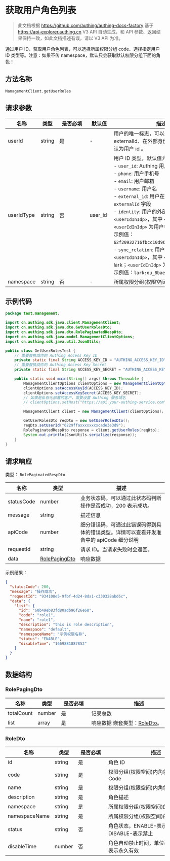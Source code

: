 # 获取用户角色列表

<!--
  警告⚠️：
  不要直接修改该文档，
  https://github.com/Authing/authing-docs-factory
  使用该项目进行生成
-->

<LastUpdated />

> 此文档根据 https://github.com/authing/authing-docs-factory 基于 https://api-explorer.authing.cn V3 API 自动生成，和 API 参数、返回结果保持一致，如此文档描述有误，请以 V3 API 为准。

通过用户 ID，获取用户角色列表，可以选择所属权限分组 code、选择指定用户 ID 类型等。注意：如果不传 namespace，默认只会获取默认权限分组下面的角色！

## 方法名称

`ManagementClient.getUserRoles`

## 请求参数

| 名称 | 类型 | <div style="width:80px">是否必填</div> | <div style="width:60px">默认值</div> | <div style="width:300px">描述</div> | <div style="width:200px">示例值</div> |
| ---- | ---- | ---- | ---- | ---- | ---- |
 | userId | string  | 是 | - | 用户的唯一标志，可以是用户 ID、用户名、邮箱、手机号、externalId、在外部身份源的 ID，详情见 userIdType 字段的说明。默认为用户 id 。  | `6229ffaxxxxxxxxcade3e3d9` |
 | userIdType | string  | 否 | user_id | 用户 ID 类型，默认值为 `user_id`，可选值为：<br>- `user_id`: Authing 用户 ID，如 `6319a1504f3xxxxf214dd5b7`<br>- `phone`: 用户手机号<br>- `email`: 用户邮箱<br>- `username`: 用户名<br>- `external_id`: 用户在外部系统的 ID，对应 Authing 用户信息的 `externalId` 字段<br>- `identity`: 用户的外部身份源信息，格式为 `<extIdpId>:<userIdInIdp>`，其中 `<extIdpId>` 为 Authing 身份源的 ID，`<userIdInIdp>` 为用户在外部身份源的 ID。<br>示例值：`62f20932716fbcc10d966ee5:ou_8bae746eac07cd2564654140d2a9ac61`。<br>- `sync_relation`: 用户的外部身份源信息，格式为 `<provier>:<userIdInIdp>`，其中 `<provier>` 为同步身份源类型，如 wechatwork, lark；`<userIdInIdp>` 为用户在外部身份源的 ID。<br>示例值：`lark:ou_8bae746eac07cd2564654140d2a9ac61`。<br>  | `user_id` |
 | namespace | string  | 否 | - | 所属权限分组(权限空间)的 Code  | `default` |




## 示例代码

```java
package test.management;

import cn.authing.sdk.java.client.ManagementClient;
import cn.authing.sdk.java.dto.GetUserRolesDto;
import cn.authing.sdk.java.dto.RolePaginatedRespDto;
import cn.authing.sdk.java.model.ManagementClientOptions;
import cn.authing.sdk.java.util.JsonUtils;

public class GetUserRolesTest {
    // 需要替换成你的 Authing Access Key ID
    private static final String ACCESS_KEY_ID = "AUTHING_ACCESS_KEY_ID";
    // 需要替换成你的 Authing Access Key Secret
    private static final String ACCESS_KEY_SECRET = "AUTHING_ACCESS_KEY_SECRET";

    public static void main(String[] args) throws Throwable {
        ManagementClientOptions clientOptions = new ManagementClientOptions();
        clientOptions.setAccessKeyId(ACCESS_KEY_ID);
        clientOptions.setAccessKeySecret(ACCESS_KEY_SECRET);
        // 如果是私有化部署的客户，需要设置 Authing 服务域名
        // clientOptions.setHost("https://api.your-authing-service.com");

        ManagementClient client = new ManagementClient(clientOptions);

        GetUserRolesDto reqDto = new GetUserRolesDto();
        reqDto.setUserId("6229ffaxxxxxxxxcade3e3d9");
        RolePaginatedRespDto response = client.getUserRoles(reqDto);
        System.out.println(JsonUtils.serialize(response));
    }
}

```




## 请求响应

类型： `RolePaginatedRespDto`

| 名称 | 类型 | 描述 |
| ---- | ---- | ---- |
| statusCode | number | 业务状态码，可以通过此状态码判断操作是否成功，200 表示成功。 |
| message | string | 描述信息 |
| apiCode | number | 细分错误码，可通过此错误码得到具体的错误类型。详情可以查看开发准备中的 apiCode 细分说明 |
| requestId | string | 请求 ID。当请求失败时会返回。 |
| data | <a href="#RolePagingDto">RolePagingDto</a> | 响应数据 |



示例结果：

```json
{
  "statusCode": 200,
  "message": "操作成功",
  "requestId": "934108e5-9fbf-4d24-8da1-c330328abd6c",
  "data": {
    "list": {
      "id": "60b49eb83fd80adb96f26e68",
      "code": "role1",
      "name": "role1",
      "description": "this is role description",
      "namespace": "default",
      "namespaceName": "示例权限名称",
      "status": "ENABLE",
      "disableTime": "1669881887852"
    }
  }
}
```

## 数据结构


### <a id="RolePagingDto"></a> RolePagingDto

| 名称 | 类型 | <div style="width:80px">是否必填</div> | <div style="width:300px">描述</div> | <div style="width:200px">示例值</div> |
| ---- |  ---- | ---- | ---- | ---- |
| totalCount | number | 是 | 记录总数   |  |
| list | array | 是 | 响应数据 嵌套类型：<a href="#RoleDto">RoleDto</a>。  |  |


### <a id="RoleDto"></a> RoleDto

| 名称 | 类型 | <div style="width:80px">是否必填</div> | <div style="width:300px">描述</div> | <div style="width:200px">示例值</div> |
| ---- |  ---- | ---- | ---- | ---- |
| id | string | 是 | 角色 ID   |  `60b49eb83fd80adb96f26e68` |
| code | string | 是 | 权限分组(权限空间)内角色的唯一标识符 Code   |  `role1` |
| name | string | 是 | 权限分组(权限空间)内角色名称   |  `role1` |
| description | string | 是 | 角色描述   |  `this is role description` |
| namespace | string | 是 | 所属权限分组(权限空间)的 Code   |  `default` |
| namespaceName | string | 是 | 所属权限分组(权限空间)的名称   |  `示例权限名称` |
| status | string | 否 | 角色状态，ENABLE-表示正常，DISABLE-表示禁止   |  `ENABLE` |
| disableTime | number | 否 | 角色自动禁止时间，单位毫秒, 如果传null表示永久有效   |  `1669881887852` |


